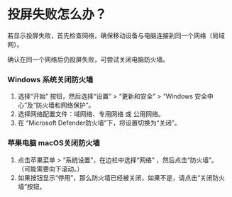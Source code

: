 # 投屏失败怎么办？

若显示投屏失败，首先检查网络，确保移动设备与电脑连接到同一个网络（局域网）。

确认在同一个网络后仍投屏失败，可尝试关闭电脑防火墙。

### Windows 系统关闭防火墙

1. 选择“开始” 按钮，然后选择“设置” > “更新和安全” > “Windows 安全中心”及“防火墙和网络保护”。
2. 选择网络配置文件：域网络、专用网络 或 公用网络。
3. 在 “Microsoft Defender防火墙”下，将设置切换为“关闭”。

### 苹果电脑 macOS关闭防火墙

1. 点击苹果菜单 > “系统设置”，在边栏中选择“网络” ，然后点击“防火墙”。 （可能需要向下滚动。）
2. 如果按钮显示“停用”，那么防火墙已经被关闭，如果不是，请点击“关闭防火墙”按钮。
